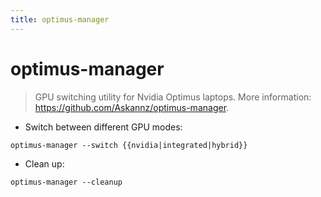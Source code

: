 ```yaml
---
title: optimus-manager
---
```

# optimus-manager

> GPU switching utility for Nvidia Optimus laptops.
> More information: <https://github.com/Askannz/optimus-manager>.

- Switch between different GPU modes:

`optimus-manager --switch {{nvidia|integrated|hybrid}}`

- Clean up:

`optimus-manager --cleanup`
